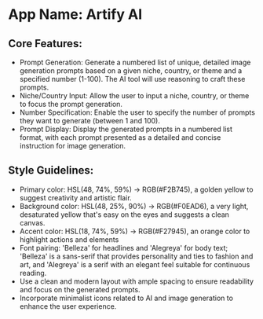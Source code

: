 # **App Name**: Artify AI

## Core Features:

- Prompt Generation: Generate a numbered list of unique, detailed image generation prompts based on a given niche, country, or theme and a specified number (1-100). The AI tool will use reasoning to craft these prompts.
- Niche/Country Input: Allow the user to input a niche, country, or theme to focus the prompt generation.
- Number Specification: Enable the user to specify the number of prompts they want to generate (between 1 and 100).
- Prompt Display: Display the generated prompts in a numbered list format, with each prompt presented as a detailed and concise instruction for image generation.

## Style Guidelines:

- Primary color: HSL(48, 74%, 59%) -> RGB(#F2B745), a golden yellow to suggest creativity and artistic flair.
- Background color: HSL(48, 25%, 90%) -> RGB(#F0EAD6), a very light, desaturated yellow that's easy on the eyes and suggests a clean canvas.
- Accent color: HSL(18, 74%, 59%) -> RGB(#F27945), an orange color to highlight actions and elements
- Font pairing: 'Belleza' for headlines and 'Alegreya' for body text; 'Belleza' is a sans-serif that provides personality and ties to fashion and art, and 'Alegreya' is a serif with an elegant feel suitable for continuous reading.
- Use a clean and modern layout with ample spacing to ensure readability and focus on the generated prompts.
- Incorporate minimalist icons related to AI and image generation to enhance the user experience.